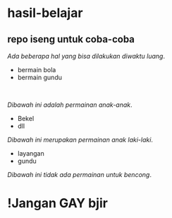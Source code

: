 # hasil-belajar
repo iseng untuk coba-coba
--

_Ada beberapa hal yang bisa dilakukan diwaktu luang_.
<br>
- bermain bola
- bermain gundu
<br>

_Dibawah ini adalah permainan anak-anak_. 
<br>
- Bekel
- dll

_Dibawah ini merupakan permainan anak laki-laki_.
<br>
- layangan
- gundu

_Dibawah ini tidak ada permainan untuk bencong_.
<br>
# !Jangan GAY bjir

